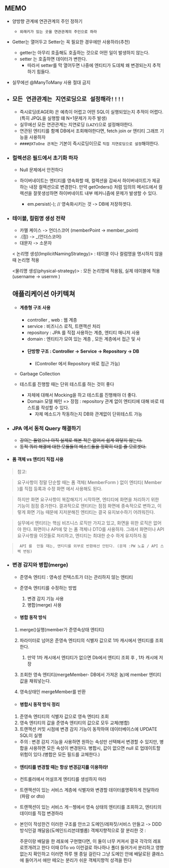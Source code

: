 ## MEMO



- 양방향 관계에 연관관계의 주인 정하기 
    - `외래키가 있는 곳을 연관관계의 주인으로 하라 `
    
- Getter는 열어두고 Setter는 꼭 필요한 경우에만 사용하라(추천)
    - getter는 아무리 호출해도 호출하는 것으로 어떤 일이 발생하지 않는다.
    - setter 는 호출하면 데이터가 변한다.
        - 따라서 setter를 막 열어두면 나중에 엔티티가 도데체 왜 변경되는지 추적하기 힘들다.

- 실무에선 @ManyToMany 사용 절대 금지


- ## `모든 연관관계는 지연로딩으로 설정해라!!!!`
    - 즉시로딩(EAGER) 은 예측이 어렵고 어떤 SQL이 실행되었는지 추적이 어렵다. (특히 JPQL을 실행할 떄 N+1문제가 자주 발생)
    - 실무에선 모든 연관관계는 지연로딩 (`LAZY`)으로 설정해야한다.
    - 연관된 엔티티를 함꼐 DB에서 조회해야한다면, fetch join or 엔티티 그래프 기능을 사용하자 
    - `####@XToOne 관계`는 기본이 즉시로딩이므로 `직접 지연로딩으로 설정`해야한다. 
    
- ### 컬렉션은 필드에서 초기화 하자
    - Null 문제에서 안전하다
    - 하이버네이트는 엔티티를 영속화할 때, 컬렉션을 감싸서 하이버네이트가 제공하는 내장 컬렉션으로 변경한다. 
    만약 getOrders() 처럼 임의의 메서드에서 컬렉션을 잘못생성하면 하이버네이트 내부 메커니즘에 문제가 발생할 수 있다. 
    
        - em.persist(-); // 영속화시키는 것  -> DB에 저장하겟다. 
    
- ### 테이블, 컬럼명 생성 전략
    - 카멜 케이스  -> 언더스코어 (memberPoint -> member_point)
    - .(점) -> _(언더스코어)
    - 대문자 -> 소문자
    
    < 논리명 생성(ImplicitNamingStrategy)>  : 테이블 이나 컬럼명을 명시하지 않을 때 논리명 적용
                                                                                                                         
    <물리명 생성(physical-strategy)> : 모든 논리명에 적용됨, 실제 테이블에 적용 (username -> usernm ) 
                                                                                                
   
   ## 애플리케이션 아키텍쳐
   
  - #### 계층형 구조 사용
    - controller , web : 웹 계층
    - service : 비즈니스 로직, 트랜잭션 처리
    - repository : JPA 를 직접 사용하는 계층, 엔티티 매니저 사용
    - domain : 엔티티가 모여 있는 계층 , 모든 계층에서 접근 및 사
    - #### 단방향 구조 : Controller -> Service -> Repository -> DB  
        - (Controller 에서 Repository 바로 접근 가능)               
        
  - Garbage Collection
  
  - 테스트를 진행할 때는 단위 테스트를 하는 것이 좋다
    - 자체에 대해서 Mocking을 하고 테스트를 진행해야 더 좋다.    
    - Domain 모델 패턴 => 장점 : repository 관계 없이 엔티티에 대해 바로 테스트를 작성할 수 있다.
        - 자체 메소드가 작동하는지 DB와 관계없이 단위테스트 가능                                                                                                                                                                                                                                             


 - ### JPA 에서 동적 Query 해결하기 
    
    - ~~강의는 들었으나 아직 실제로 해본 적은 없어서 쉽게 와닿지 않는다.~~ 
    - ~~동적 쿼리 해결에 대한 모듈들의 메소드들을 정확히 다룰 줄 모르겟다.~~ 
    
    
- #### 폼 객체 vs 엔티티 직접 사용


> 참고: 

>요구사항이 정말 단순할 때는 폼 객체( MemberForm ) 없이 엔티티( Member )를 직접 등록과 수정 화면
에서 사용해도 된다. 

>하지만 화면 요구사항이 복잡해지기 시작하면, 엔티티에 화면을 처리하기 위한 기능이 점점 증가한다. 결과적으로 엔티티는 점점 화면에 종속적으로 변하고, 이렇게 화면 기능 때문에 지저분해진 엔티티는 결국 유지보수하기 어려워진다.


> 실무에서 엔티티는 핵심 비즈니스 로직만 가지고 있고, 화면을 위한 로직은 없어야 한다. 화면이나 API에 맞 는 폼 객체나 DTO를 사용하자. 그래서 화면이나 API 요구사항을 이것들로 처리하고, 엔티티는 최대한 순수 하게 유지하자.됨


>` API 를  만들 때는, 엔티티를 외부로 반환해선 안된다. (문제 :PW 노출 / API 스펙 변됨)`


- ### 변경 감지와 병합(merge)

    - 준영속 엔티티
        : 영속성 컨텍스트가 더는 관리하지 않는 엔티티
    - 준영속 엔티티를 수정하는 방법
        1. 변경 감지 기능 사용
        2. 병합(merge) 사용 
    
    - #### 병합 동작 방식
    
    1. merge()실행(member가 준영속상태 엔티티)
    2. 파라미터로 넘어온 준영속 엔티티의 식별자 값으로 1차 캐시에서 엔티티를 조회한다. 
    
        1.  만약 1차 캐시에서 엔티티가 없으면 Db에서 엔티티 조회 후 , 1차 캐시에 저장
    3. 조회한 영속 엔티티(mergeMember- DB에서 가져온 놈)에 member 엔티티 값을 채워넣는다. 
    4. 영속상태인 mergeMember를 반환
    
    - #### 병합시 동작 방식 정리
    
    1. 준영속 엔티티의 식별자 값으로 영속 엔티티 조회
    2. 영속 엔티티의 값을 준영속 엔티티의 값으로 모두 교체(병합)
    3. 트랜잭션 커밋 시점에 변경 감지 기능이 동작하여 데이터베이스에 UPDATE SQL이 실행
    
    
   
    * 주의 : 변경 감지 기능을 사용하면 원하는 속성만 선택해서 변경할 수 있지만, 병합을 사용하면 모든 속성이 변경된다. 
    병합시, 값이 없으면 null 로 업데이트할 위험이 있다.(병합은 모든 필드를 교체한다.)
    
   - #### 엔티티를 변경할 때는 항상 변경감지를 이용하라! 
    - 컨트롤러에서 어설프게 엔티티를 생성하지 마라
    - 트랜잭션이 있는 서비스 계층에 식별자와 변경할 데이터를명확하게 전달하라(파람 or dto)
    - 트랜잭션이 있는 서비스 게ㅡ쳉에서 영속 상태의 엔티티를 조회하고, 엔티티의 데이터를 직접 변경하라


  - 본인이 작성한건 이러한 구조를 안쓰고 도메인/레파짓/서비스 만들고  -> DDD방식인걸 깨달음(도메인드리븐데벨롭)
     객체지향적으로 잘 분리한 것 :
     
     
    주문이랑 배달을 한 레포에 구현했다면, 이 둘이 너무 커져서 결국 각각의 레포로쪼개려고 한다
    이때 DTo vo 이런걸로 하나하나 폴더 들어가서 분리하고 영향없는지 확인하고 이러면 하루 웬 종일 걸린다
    그냥 도메인 안에 배달로된 클래스에 들어가서 애만 떼오는 분리가 쉬운 객체지향적 성격을 띈다


    
